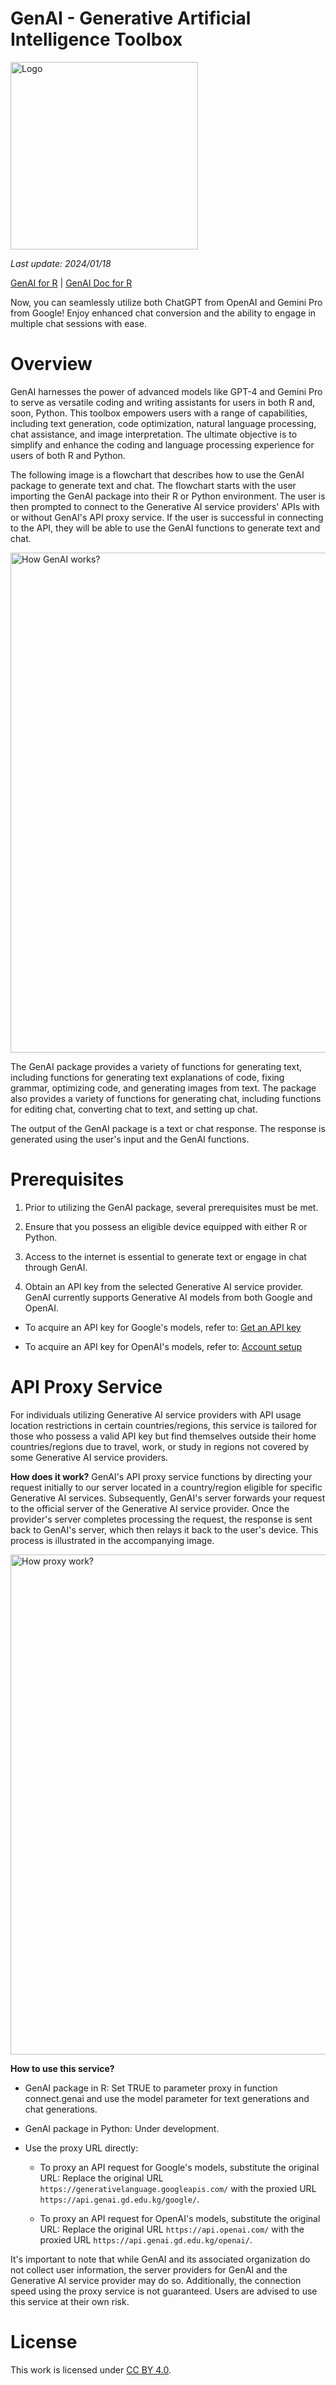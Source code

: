 # GenAI - Generative Artificial Intelligence Toolbox

<img src="https://genai.gd.edu.kg/assets/img/logo.jpg" width="300px" alt="Logo">

*Last update: 2024/01/18*

[GenAI for R](https://cran.r-project.org/package=GenAI)   |    [GenAI Doc for R](https://genai.gd.edu.kg/r/documentation/)

Now, you can seamlessly utilize both ChatGPT from OpenAI and Gemini Pro from Google! Enjoy enhanced chat conversion and the ability to engage in multiple chat sessions with ease.

# Overview

GenAI harnesses the power of advanced models like GPT-4 and Gemini Pro to serve as versatile coding and writing assistants for users in both R and, soon, Python. This toolbox empowers users with a range of capabilities, including text generation, code optimization, natural language processing, chat assistance, and image interpretation. The ultimate objective is to simplify and enhance the coding and language processing experience for users of both R and Python.

The following image is a flowchart that describes how to use the GenAI package to generate text and chat. The flowchart starts with the user importing the GenAI package into their R or Python environment. The user is then prompted to connect to the Generative AI service providers' APIs with or without GenAI's API proxy service. If the user is successful in connecting to the API, they will be able to use the GenAI functions to generate text and chat.

<img src="https://genai.gd.edu.kg/assets/img/overview.svg" width="800px" alt="How GenAI works?">

The GenAI package provides a variety of functions for generating text, including functions for generating text explanations of code, fixing grammar, optimizing code, and generating images from text. The package also provides a variety of functions for generating chat, including functions for editing chat, converting chat to text, and setting up chat.

The output of the GenAI package is a text or chat response. The response is generated using the user's input and the GenAI functions.

# Prerequisites

1. Prior to utilizing the GenAI package, several prerequisites must be met.

2. Ensure that you possess an eligible device equipped with either R or Python.

3. Access to the internet is essential to generate text or engage in chat through GenAI.

4. Obtain an API key from the selected Generative AI service provider. GenAI currently supports Generative AI models from both Google and OpenAI.

  - To acquire an API key for Google's models, refer to: [Get an API key](https://ai.google.dev/tutorials/setup)

  - To acquire an API key for OpenAI's models, refer to: [Account setup](https://platform.openai.com/docs/quickstart/account-setup?context=python)

# API Proxy Service

For individuals utilizing Generative AI service providers with API usage location restrictions in certain countries/regions, this service is tailored for those who possess a valid API key but find themselves outside their home countries/regions due to travel, work, or study in regions not covered by some Generative AI service providers.

**How does it work?** GenAI's API proxy service functions by directing your request initially to our server located in a country/region eligible for specific Generative AI services. Subsequently, GenAI's server forwards your request to the official server of the Generative AI service provider. Once the provider's server completes processing the request, the response is sent back to GenAI's server, which then relays it back to the user's device. This process is illustrated in the accompanying image.

<img src="https://genai.gd.edu.kg/assets/img/proxy.svg" width="800px" alt="How proxy work?">

**How to use this service?**

- GenAI package in R: Set TRUE to parameter proxy in function connect.genai and use the model parameter for text generations and chat generations.

- GenAI package in Python: Under development.

- Use the proxy URL directly:

  - To proxy an API request for Google's models, substitute the original URL: Replace the original URL `https://generativelanguage.googleapis.com/` with the proxied URL `https://api.genai.gd.edu.kg/google/`.

  - To proxy an API request for OpenAI's models, substitute the original URL: Replace the original URL `https://api.openai.com/` with the proxied URL `https://api.genai.gd.edu.kg/openai/`.

It's important to note that while GenAI and its associated organization do not collect user information, the server providers for GenAI and the Generative AI service provider may do so. Additionally, the connection speed using the proxy service is not guaranteed. Users are advised to use this service at their own risk.

# License

This work is licensed under [CC BY 4.0](https://creativecommons.org/licenses/by/4.0/?ref=chooser-v1).
